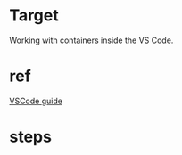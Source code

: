 # Target

Working with containers inside the VS Code.

# ref
[VSCode guide](https://code.visualstudio.com/docs/containers/overview)

# steps

